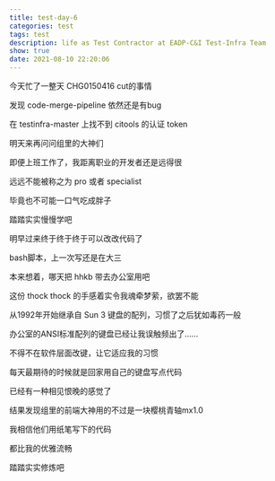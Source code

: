 ```yaml
---
title: test-day-6
categories: test
tags: test
description: life as Test Contractor at EADP-C&I Test-Infra Team
show: true
date: 2021-08-10 22:20:06
---
```

今天忙了一整天 CHG0150416 cut的事情

发现 code-merge-pipeline 依然还是有bug

在 testinfra-master 上找不到 citools 的认证 token

明天来再问问组里的大神们

即便上班工作了，我距离职业的开发者还是远得很

远远不能被称之为 pro 或者 specialist

毕竟也不可能一口气吃成胖子

踏踏实实慢慢学吧

明早过来终于终于终于可以改改代码了

bash脚本，上一次写还是在大三

本来想着，哪天把 hhkb 带去办公室用吧

这份 thock thock 的手感着实令我魂牵梦萦，欲罢不能

从1992年开始继承自 Sun 3 键盘的配列，习惯了之后犹如毒药一般

办公室的ANSI标准配列的键盘已经让我误触频出了……

不得不在软件层面改键，让它适应我的习惯

每天最期待的时候就是回家用自己的键盘写点代码

已经有一种相见恨晚的感觉了

结果发现组里的前端大神用的不过是一块樱桃青轴mx1.0

我相信他们用纸笔写下的代码

都比我的优雅流畅

踏踏实实修炼吧